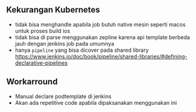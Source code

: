 ## Kekurangan Kubernetes

- tidak bisa menghandle apabila job butuh native mesin seperti macos untuk proses
  build ios
- tidak bisa di parse menggunakan zepline karena api template berbeda jauh dengan
  jenkins job pada umumnya
- hanya `pipeline` yang bisa dicover pada shared library https://www.jenkins.io/doc/book/pipeline/shared-libraries/#defining-declarative-pipelines

## Workarround 

- Manual declare podtemplate di jenkins
- Akan ada repetitive code apabila dipaksanakan menggunakan ini